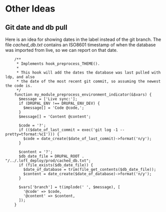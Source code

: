 # Other Ideas

## Git date and db pull

Here is an idea for showing dates in the label instead of the git branch.  The file _cached_db.txt_ contains an ISO8601 timestamp of when the database was imported from live, so we can report on that date.

        /**
         * Implements hook_preprocess_THEME().
         *
         * This hook will add the dates the database was last pulled with ldp, and also
         * the date of the most recent git commit, so assuming the newest the code is.
         */
        function my_module_preprocess_environment_indicator(&$vars) {
          $message = ['Live sync:'];
          if (DRUPAL_ENV !== DRUPAL_ENV_DEV) {
            $message[] = 'Code @code,';
          }
          $message[] = 'Content @content';
        
          $code = '?';
          if (($date_of_last_commit = exec('git log -1 --pretty=tformat:%cI'))) {
            $code = date_create($date_of_last_commit)->format('n/y');
          }
        
          $content = '?';
          $db_date_file = DRUPAL_ROOT . "/../.loft_deploy/prod/cached_db.txt";
          if (file_exists($db_date_file)) {
            $date_of_database = trim(file_get_contents($db_date_file));
            $content = date_create($date_of_database)->format('n/y');
          }
        
          $vars['branch'] = t(implode(' ', $message), [
            '@code' => $code,
            '@content' => $content,
          ]);
        }
